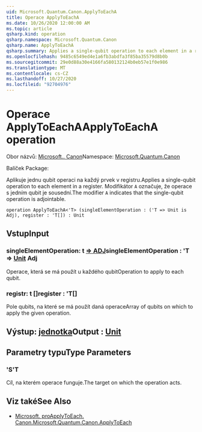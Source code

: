```yaml
---
uid: Microsoft.Quantum.Canon.ApplyToEachA
title: Operace ApplyToEachA
ms.date: 10/26/2020 12:00:00 AM
ms.topic: article
qsharp.kind: operation
qsharp.namespace: Microsoft.Quantum.Canon
qsharp.name: ApplyToEachA
qsharp.summary: Applies a single-qubit operation to each element in a register. The modifier `A` indicates that the single-qubit operation is adjointable.
ms.openlocfilehash: 9485c6549ed4e1a6fb3abdfa3f85ba35579d8b0b
ms.sourcegitcommit: 29e0d88a30e4166fa580132124b0eb57e1f0e986
ms.translationtype: MT
ms.contentlocale: cs-CZ
ms.lasthandoff: 10/27/2020
ms.locfileid: "92704976"
---
```

# <a name="applytoeacha-operation"></a><span data-ttu-id="d82db-102">Operace ApplyToEachA</span><span class="sxs-lookup"><span data-stu-id="d82db-102">ApplyToEachA operation</span></span>

<span data-ttu-id="d82db-103">Obor názvů: [Microsoft.. Canon](xref:Microsoft.Quantum.Canon)</span><span class="sxs-lookup"><span data-stu-id="d82db-103">Namespace: [Microsoft.Quantum.Canon](xref:Microsoft.Quantum.Canon)</span></span>

<span data-ttu-id="d82db-104">Balíček [](https://nuget.org/packages/)</span><span class="sxs-lookup"><span data-stu-id="d82db-104">Package: [](https://nuget.org/packages/)</span></span>


<span data-ttu-id="d82db-105">Aplikuje jednu qubit operaci na každý prvek v registru.</span><span class="sxs-lookup"><span data-stu-id="d82db-105">Applies a single-qubit operation to each element in a register.</span></span>
<span data-ttu-id="d82db-106">Modifikátor `A` označuje, že operace s jedním qubit je sousední.</span><span class="sxs-lookup"><span data-stu-id="d82db-106">The modifier `A` indicates that the single-qubit operation is adjointable.</span></span>

```qsharp
operation ApplyToEachA<'T> (singleElementOperation : ('T => Unit is Adj), register : 'T[]) : Unit
```


## <a name="input"></a><span data-ttu-id="d82db-107">Vstup</span><span class="sxs-lookup"><span data-stu-id="d82db-107">Input</span></span>

### <a name="singleelementoperation--t--unit-adj"></a><span data-ttu-id="d82db-108">singleElementOperation: t [=> ADJ](xref:microsoft.quantum.lang-ref.unit)</span><span class="sxs-lookup"><span data-stu-id="d82db-108">singleElementOperation : 'T => [Unit](xref:microsoft.quantum.lang-ref.unit) Adj</span></span>

<span data-ttu-id="d82db-109">Operace, která se má použít u každého qubit</span><span class="sxs-lookup"><span data-stu-id="d82db-109">Operation to apply to each qubit.</span></span>


### <a name="register--t"></a><span data-ttu-id="d82db-110">registr: t []</span><span class="sxs-lookup"><span data-stu-id="d82db-110">register : 'T[]</span></span>

<span data-ttu-id="d82db-111">Pole qubits, na které se má použít daná operace</span><span class="sxs-lookup"><span data-stu-id="d82db-111">Array of qubits on which to apply the given operation.</span></span>



## <a name="output--unit"></a><span data-ttu-id="d82db-112">Výstup: [jednotka](xref:microsoft.quantum.lang-ref.unit)</span><span class="sxs-lookup"><span data-stu-id="d82db-112">Output : [Unit](xref:microsoft.quantum.lang-ref.unit)</span></span>



## <a name="type-parameters"></a><span data-ttu-id="d82db-113">Parametry typu</span><span class="sxs-lookup"><span data-stu-id="d82db-113">Type Parameters</span></span>

### <a name="t"></a><span data-ttu-id="d82db-114">'S</span><span class="sxs-lookup"><span data-stu-id="d82db-114">'T</span></span>

<span data-ttu-id="d82db-115">Cíl, na kterém operace funguje.</span><span class="sxs-lookup"><span data-stu-id="d82db-115">The target on which the operation acts.</span></span>

## <a name="see-also"></a><span data-ttu-id="d82db-116">Viz také</span><span class="sxs-lookup"><span data-stu-id="d82db-116">See Also</span></span>

- [<span data-ttu-id="d82db-117">Microsoft. proApplyToEach. Canon.</span><span class="sxs-lookup"><span data-stu-id="d82db-117">Microsoft.Quantum.Canon.ApplyToEach</span></span>](xref:Microsoft.Quantum.Canon.ApplyToEach)